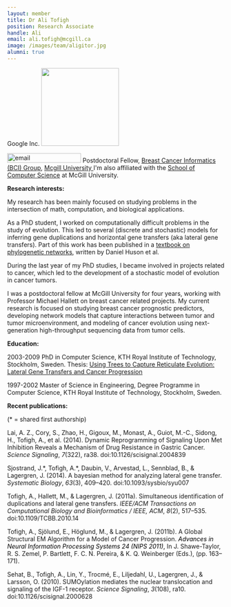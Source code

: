 ```yaml
---
layout: member
title: Dr Ali Tofigh 
position: Research Associate
handle: Ali
email: ali.tofigh@mcgill.ca
image: /images/team/aligitor.jpg
alumni: true
---
```


Google Inc.
<img src="http://m.c.lnkd.licdn.com/media/p/2/005/046/2e2/0d0c4b5.jpg" alt="" width="180" height="180" />

<img class="alignnone wp-image-167 size-full" src="http://www.bci.mcgill.ca/home/wp-content/uploads/2014/05/Screen-Shot-2014-05-15-at-14.09.50.png" alt="email" width="171" height="22" />
Postdoctoral Fellow, <a href="http://www.bci.mcgill.ca">Breast Cancer Informatics (BCI) Group</a>, <a href="http://www.mcgill.ca">Mcgill University
</a>I'm also affiliated with the <a href="http://www.cs.mcgill.ca/">School of Computer Science</a> at McGill University.

<strong>Research interests:</strong>

My research has been mainly focused on studying problems in the intersection of math, computation, and biological applications.

As a PhD student, I worked on computationally difficult problems in the study of evolution. This led to several (discrete and stochastic) models for inferring gene duplications and horizontal gene transfers (aka lateral gene transfers). Part of this work has been published in a <a href="http://ab.inf.uni-tuebingen.de/publications_old/books/phylogenetic-networks/">textbook on phylogenetic networks</a>, written by Daniel Huson et al.

During the last year of my PhD studies, I became involved in projects related to cancer, which led to the development of a stochastic model of evolution in cancer tumors.

I was a postdoctoral fellow  at McGill University for four years, working with Professor Michael Hallett on breast cancer related projects. My current research is focused on studying breast cancer prognostic predictors, developing network models that capture interactions between tumor and tumor microenvironment, and modeling of cancer evolution using next-generation high-throughput sequencing data from tumor cells.

<strong>Education:</strong>

2003-2009  PhD in Computer Science, KTH Royal Institute of Technology, Stockholm, Sweden.
Thesis: <a href="http://urn.kb.se/resolve?urn=urn:nbn:se:kth:diva-10608">Using Trees to Capture Reticulate Evolution: Lateral Gene Transfers and Cancer Progression</a>

1997-2002  Master of Science in Engineering, Degree Programme in Computer Science, KTH Royal Institute of Technology, Stockholm, Sweden.

<strong>Recent publications:</strong>

(* = shared first authorship)
<p class="p1">Lai, A. Z., Cory, S., Zhao, H., Gigoux, M., Monast, A., Guiot, M.-C., Sidong, H., Tofigh, A., et al. (2014). Dynamic Reprogramming of Signaling Upon Met Inhibition Reveals a Mechanism of Drug Resistance in Gastric Cancer. <i>Science Signaling</i>, <i>7</i>(322), ra38. doi:10.1126/scisignal.2004839</p>
<p class="p1">Sjostrand, J.*, Tofigh, A.*, Daubin, V., Arvestad, L., Sennblad, B., &amp; Lagergren, J. (2014). A bayesian method for analyzing lateral gene transfer. <i>Systematic Biology</i>, <i>63</i>(3), 409–420. doi:10.1093/sysbio/syu007</p>
<p class="p1">Tofigh, A., Hallett, M., &amp; Lagergren, J. (2011a). Simultaneous identification of duplications and lateral gene transfers. <i>IEEE/ACM Transactions on Computational Biology and Bioinformatics / IEEE, ACM</i>, <i>8</i>(2), 517–535. doi:10.1109/TCBB.2010.14</p>
<p class="p1">Tofigh, A., Sjölund, E., Höglund, M., &amp; Lagergren, J. (2011b). A Global Structural EM Algorithm for a Model of Cancer Progression. <span style="color: #000000;"><em>Advances in Neural Information Processing Systems 24 (NIPS 2011)</em>, </span>In J. Shawe-Taylor, R. S. Zemel, P. Bartlett, F. C. N. Pereira, &amp; K. Q. Weinberger (Eds.), (pp. 163–171).</p>
<p class="p1">Sehat, B., Tofigh, A., Lin, Y., Trocmé, E., Liljedahl, U., Lagergren, J., &amp; Larsson, O. (2010). SUMOylation mediates the nuclear translocation and signaling of the IGF-1 receptor. <i>Science Signaling</i>, <i>3</i>(108), ra10. doi:10.1126/scisignal.2000628</p>